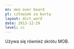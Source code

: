 ```yaml
---
en: men over board
pl: człowiek za burtą
layout: dict_word
date: 2013-12-29
level: cc
---
```


Używa się również skrótu MOB.